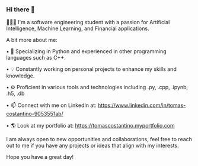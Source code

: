 ### Hi there 👀

👨🏻‍💻 I'm a software engineering student with a passion for Artificial Intelligence, Machine Learning, and Financial applications.

A bit more about me:

• 🐍 Specializing in Python and experienced in other programming languages such as C++.

• 💡 Constantly working on personal projects to enhance my skills and knowledge.

• ⚙️ Proficient in various tools and technologies including .py, .cpp, .ipynb, .h5, .db

• 📫 Connect with me on LinkedIn at: https://www.linkedin.com/in/tomas-costantino-9053551ab/

• 🌎 Look at my portfolio at: https://tomascostantino.myportfolio.com

I am always open to new opportunities and collaborations, feel free to reach out to me if you have any projects or ideas that align with my interests.

Hope you have a great day!


<!---
tomycostantino/tomycostantino is a ✨ special ✨ repository because its `README.md` (this file) appears on your GitHub profile.
You can click the Preview link to take a look at your changes.
--->
